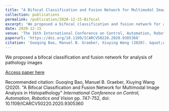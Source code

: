 ```yaml
---
title: "A Bifocal Classification and Fusion Network for Multimodal Image Analysis in Histopathology"
collection: publications
permalink: /publication/2020-12-15-Bifocal
excerpt: 'We proposed a bifocal classification and fusion network for analysis of pathology images'
date: 2020-12-15
venue: 'The 16th International Conference on Control, Automation, Robotics and Vision'
paperurl: 'https://doi.org/10.1109/ICARCV50220.2020.9305360'
citation: 'Guoqing Bao, Manuel B. Graeber, Xiuying Wang (2020). &quot;A Bifocal Classification and Fusion Network for Multimodal Image Analysis in Histopathology&quot; <i>International Conference on Control, Automation, Robotics and Vision</i> pp. 747-752, doi: 10.1109/ICARCV50220.2020.9305360'
---
```

We proposed a bifocal classification and fusion network for analysis of pathology images

[Access paper here](https://doi.org/10.1109/ICARCV50220.2020.9305360)

Recommended citation: Guoqing Bao, Manuel B. Graeber, Xiuying Wang (2020). "A Bifocal Classification and Fusion Network for Multimodal Image Analysis in Histopathology" <i>International Conference on Control, Automation, Robotics and Vision</i> pp. 747-752, doi: 10.1109/ICARCV50220.2020.9305360